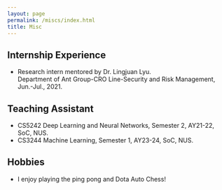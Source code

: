 ```yaml
---
layout: page
permalink: /miscs/index.html
title: Misc
---
```


## Internship Experience
- Research intern mentored by Dr. Lingjuan Lyu.
<br/> Department of Ant Group-CRO Line-Security and Risk Management, Jun.-Jul., 2021.


## Teaching Assistant
- CS5242 Deep Learning and Neural Networks, Semester 2, AY21-22, SoC, NUS.
- CS3244 Machine Learning, Semester 1, AY23-24, SoC, NUS.

## Hobbies
- I enjoy playing the ping pong and Dota Auto Chess!
